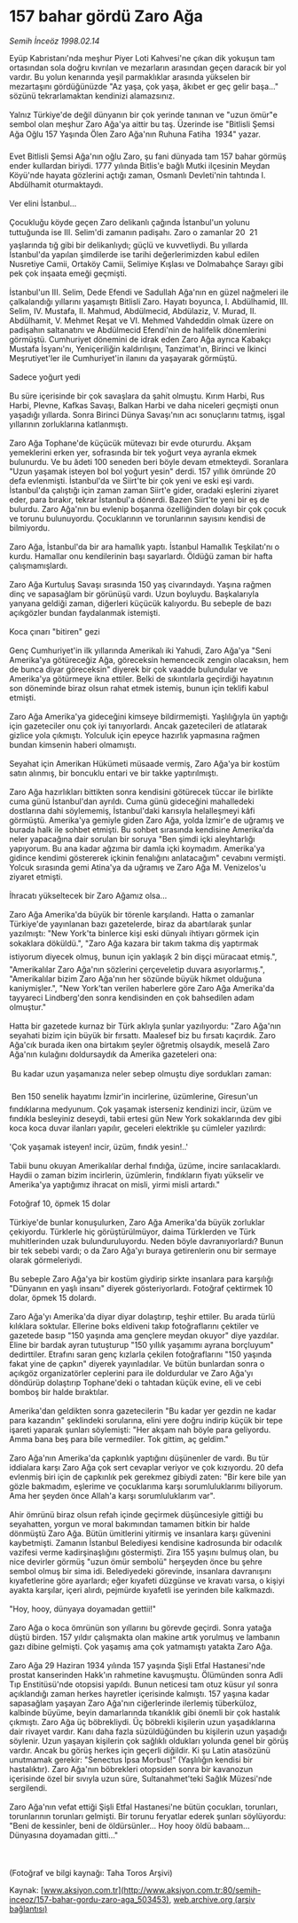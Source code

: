 # 157 bahar gördü Zaro Ağa

*Semih İnceöz 1998.02.14*

<div class="pNewsDetailMainContent ctx_content" itemprop="articleBody">
 Eyüp Kabristanı'nda meşhur Piyer Loti Kahvesi'ne çıkan dik yokuşun tam ortasından sola doğru kıvrılan ve mezarların arasından geçen daracık bir yol vardır. Bu yolun kenarında yeşil parmaklıklar arasında yükselen bir mezartaşını gördüğünüzde "Az yaşa, çok yaşa, âkıbet er geç gelir başa..." sözünü tekrarlamaktan kendinizi alamazsınız.
 <br/>
 <br/>
 Yalnız Türkiye'de değil dünyanın bir çok yerinde tanınan ve "uzun ömür"e sembol olan meşhur Zaro Ağa'ya aittir bu taş. Üzerinde ise "Bitlisli Şemsi Ağa Oğlu 157 Yaşında Ölen Zaro Ağa'nın Ruhuna Fatiha  1934" yazar.
 <br/>
 <br/>
 Evet Bitlisli Şemsi Ağa'nın oğlu Zaro, şu fani dünyada tam 157 bahar görmüş ender kullardan biriydi. 1777 yılında Bitlis'e bağlı Mutki ilçesinin Meydan Köyü'nde hayata gözlerini açtığı zaman, Osmanlı Devleti'nin tahtında I. Abdülhamit oturmaktaydı.
 <br/>
 <br/>
 Ver elini İstanbul...
 <br/>
 <br/>
 Çocukluğu köyde geçen Zaro delikanlı çağında İstanbul'un yolunu tuttuğunda ise III. Selim'di zamanın padişahı. Zaro o zamanlar 20  21 yaşlarında tığ gibi bir delikanlıydı; güçlü ve kuvvetliydi. Bu yıllarda İstanbul'da yapılan şimdilerde ise tarihi değerlerimizden kabul edilen Nusretiye Camii, Ortaköy Camii, Selimiye Kışlası ve Dolmabahçe Sarayı gibi pek çok inşaata emeği geçmişti.
 <br/>
 <br/>
 İstanbul'un III. Selim, Dede Efendi ve Sadullah Ağa'nın en güzel nağmeleri ile çalkalandığı yıllarını yaşamıştı Bitlisli Zaro. Hayatı boyunca, I. Abdülhamid, III. Selim, IV. Mustafa, II. Mahmud, Abdülmecid, Abdülaziz, V. Murad, II. Abdülhamit, V. Mehmet Reşat ve VI. Mehmed Vahdeddin olmak üzere on padişahın saltanatını ve Abdülmecid Efendi'nin de halifelik dönemlerini görmüştü. Cumhuriyet dönemini de idrak eden Zaro Ağa ayrıca Kabakçı Mustafa İsyanı'nı, Yeniçeriliğin kaldırılışını, Tanzimat'ın, Birinci ve İkinci Meşrutiyet'ler ile Cumhuriyet'in ilanını da yaşayarak görmüştü.
 <br/>
 <br/>
 Sadece yoğurt yedi
 <br/>
 <br/>
 Bu süre içerisinde bir çok savaşlara da şahit olmuştu. Kırım Harbi, Rus Harbi, Plevne, Kafkas Savaşı, Balkan Harbi ve daha niceleri geçmişti onun yaşadığı yıllarda. Sonra Birinci Dünya Savaşı'nın acı sonuçlarını tatmış, işgal yıllarının zorluklarına katlanmıştı.
 <br/>
 <br/>
 Zaro Ağa Tophane'de küçücük mütevazı bir evde otururdu. Akşam yemeklerini erken yer, sofrasında bir tek yoğurt veya ayranla ekmek bulunurdu. Ve bu âdeti 100 seneden beri böyle devam etmekteydi. Soranlara "Uzun yaşamak isteyen bol bol yoğurt yesin" derdi. 157 yıllık ömründe 20 defa evlenmişti. İstanbul'da ve Siirt'te bir çok yeni ve eski eşi vardı. İstanbul'da çalıştığı için zaman zaman Siirt'e gider, oradaki eşlerini ziyaret eder, para bırakır, tekrar İstanbul'a dönerdi. Bazen Siirt'te yeni bir eş de bulurdu. Zaro Ağa'nın bu evlenip boşanma özelliğinden dolayı bir çok çocuk ve torunu bulunuyordu. Çocuklarının ve torunlarının sayısını kendisi de bilmiyordu.
 <br/>
 <br/>
 Zaro Ağa, İstanbul'da bir ara hamallık yaptı. İstanbul Hamallık Teşkilatı'nı o kurdu. Hamallar onu kendilerinin başı sayarlardı. Öldüğü zaman bir hafta çalışmamışlardı.
 <br/>
 <br/>
 Zaro Ağa Kurtuluş Savaşı sırasında 150 yaş civarındaydı. Yaşına rağmen dinç ve sapasağlam bir görünüşü vardı. Uzun boyluydu. Başkalarıyla yanyana geldiği zaman, diğerleri küçücük kalıyordu. Bu sebeple de bazı açıkgözler bundan faydalanmak istemişti.
 <br/>
 <br/>
 Koca çınarı "bitiren" gezi
 <br/>
 <br/>
 Genç Cumhuriyet'in ilk yıllarında Amerikalı iki Yahudi, Zaro Ağa'ya "Seni Amerika'ya götüreceğiz Ağa, göreceksin hemencecik zengin olacaksın, hem de bunca diyar göreceksin" diyerek bir çok vaadde bulundular ve Amerika'ya götürmeye ikna ettiler. Belki de sıkıntılarla geçirdiği hayatının son döneminde biraz olsun rahat etmek istemiş, bunun için teklifi kabul etmişti.
 <br/>
 <br/>
 Zaro Ağa Amerika'ya gideceğini kimseye bildirmemişti. Yaşlılığıyla ün yaptığı için gazeteciler onu çok iyi tanıyorlardı. Ancak gazetecileri de atlatarak gizlice yola çıkmıştı. Yolculuk için epeyce hazırlık yapmasına rağmen bundan kimsenin haberi olmamıştı.
 <br/>
 <br/>
 Seyahat için Amerikan Hükümeti müsaade vermiş, Zaro Ağa'ya bir kostüm satın alınmış, bir boncuklu entari ve bir takke yaptırılmıştı.
 <br/>
 <br/>
 Zaro Ağa hazırlıkları bittikten sonra kendisini götürecek tüccar ile birlikte cuma günü İstanbul'dan ayrıldı. Cuma günü gideceğini mahalledeki dostlarına dahi söylememiş, İstanbul'daki karısıyla helalleşmeyi kâfi görmüştü. Amerika'ya gemiyle giden Zaro Ağa, yolda İzmir'e de uğramış ve burada halk ile sohbet etmişti. Bu sohbet sırasında kendisine Amerika'da neler yapacağına dair sorulan bir soruya "Ben şimdi içki aleyhtarlığı yapıyorum. Bu ana kadar ağzıma bir damla içki koymadım. Amerika'ya gidince kendimi göstererek içkinin fenalığını anlatacağım" cevabını vermişti. Yolcuk sırasında gemi Atina'ya da uğramış ve Zaro Ağa M. Venizelos'u ziyaret etmişti.
 <br/>
 <br/>
 İhracatı yükseltecek bir Zaro Ağamız olsa...
 <br/>
 <br/>
 Zaro Ağa Amerika'da büyük bir törenle karşılandı. Hatta o zamanlar Türkiye'de yayınlanan bazı gazetelerde, biraz da abartılarak şunlar yazılmıştı: "New York'ta binlerce kişi eski dünyalı ihtiyarı görmek için sokaklara döküldü.", "Zaro Ağa kazara bir takım takma diş yaptırmak istiyorum diyecek olmuş, bunun için yaklaşık 2 bin dişçi müracaat etmiş.", "Amerikalılar Zaro Ağa'nın sözlerini çerçeveletip duvara asıyorlarmış.", "Amerikalılar bizim Zaro Ağa'nın her sözünde büyük hikmet olduğuna kaniymişler.", "New York'tan verilen haberlere göre Zaro Ağa Amerika'da tayyareci Lindberg'den sonra kendisinden en çok bahsedilen adam olmuştur."
 <br/>
 <br/>
 Hatta bir gazetede kurnaz bir Türk aklıyla şunlar yazılıyordu: "Zaro Ağa'nın seyahati bizim için büyük bir fırsattı. Maalesef biz bu fırsatı kaçırdık. Zaro Ağa'cık burada iken ona birtakım şeyler öğretmiş olsaydık, meselâ Zaro Ağa'nın kulağını doldursaydık da Amerika gazeteleri ona:
 <br/>
 <br/>
  Bu kadar uzun yaşamanıza neler sebep olmuştu diye sordukları zaman:
 <br/>
 <br/>
  Ben 150 senelik hayatımı İzmir'in incirlerine, üzümlerine, Giresun'un fındıklarına medyunum. Çok yaşamak isterseniz kendinizi incir, üzüm ve fındıkla besleyiniz deseydi, tabii ertesi gün New York sokaklarında dev gibi koca koca duvar ilanları yapılır, geceleri elektrikle şu cümleler yazılırdı:
 <br/>
 <br/>
 'Çok yaşamak isteyen! incir, üzüm, fındık yesin!..'
 <br/>
 <br/>
 Tabii bunu okuyan Amerikalılar derhal fındığa, üzüme, incire sarılacaklardı. Haydii o zaman bizim incirlerin, üzümlerin, fındıkların fiyatı yükselir ve Amerika'ya yaptığımız ihracat on misli, yirmi misli artardı."
 <br/>
 <br/>
 Fotoğraf 10, öpmek 15 dolar
 <br/>
 <br/>
 Türkiye'de bunlar konuşulurken, Zaro Ağa Amerika'da büyük zorluklar çekiyordu. Türklerle hiç görüştürülmüyor, daima Türklerden ve Türk muhitlerinden uzak bulunduruluyordu. Neden böyle davranıyorlardı? Bunun bir tek sebebi vardı; o da Zaro Ağa'yı buraya getirenlerin onu bir sermaye olarak görmeleriydi.
 <br/>
 <br/>
 Bu sebeple Zaro Ağa'ya bir kostüm giydirip sirkte insanlara para karşılığı "Dünyanın en yaşlı insanı" diyerek gösteriyorlardı. Fotoğraf çektirmek 10 dolar, öpmek 15 dolardı.
 <br/>
 <br/>
 Zaro Ağa'yı Amerika'da diyar diyar dolaştırıp, teşhir ettiler. Bu arada türlü kılıklara soktular. Ellerine boks eldiveni takıp fotoğraflarını çektiler ve gazetede basıp "150 yaşında ama gençlere meydan okuyor" diye yazdılar. Eline bir bardak ayran tutuşturup "150 yıllık yaşamımı ayrana borçluyum" dedirttiler. Etrafını saran genç kızlarla çekilen fotoğraflarını "150 yaşında fakat yine de çapkın" diyerek yayınladılar. Ve bütün bunlardan sonra o açıkgöz organizatörler ceplerini para ile doldurdular ve Zaro Ağa'yı döndürüp dolaştırıp Tophane'deki o tahtadan küçük evine, eli ve cebi bomboş bir halde bıraktılar.
 <br/>
 <br/>
 Amerika'dan geldikten sonra gazetecilerin "Bu kadar yer gezdin ne kadar para kazandın" şeklindeki sorularına, elini yere doğru indirip küçük bir tepe işareti yaparak şunları söylemişti: "Her akşam nah böyle para geliyordu. Amma bana beş para bile vermediler. Tok gittim, aç geldim."
 <br/>
 <br/>
 Zaro Ağa'nın Amerika'da çapkınlık yaptığını düşünenler de vardı. Bu tür iddialara karşı Zaro Ağa çok sert cevaplar veriyor ve çok kızıyordu. 20 defa evlenmiş biri için de çapkınlık pek gerekmez gibiydi zaten: "Bir kere bile yan gözle bakmadım, eşlerime ve çocuklarıma karşı sorumluluklarımı biliyorum. Ama her şeyden önce Allah'a karşı sorumluluklarım var".
 <br/>
 <br/>
 Ahir ömrünü biraz olsun refah içinde geçirmek düşüncesiyle gittiği bu seyahatten, yorgun ve moral bakımından tamamen bitkin bir halde dönmüştü Zaro Ağa. Bütün ümitlerini yitirmiş ve insanlara karşı güvenini kaybetmişti. Zamanın İstanbul Belediyesi kendisine kadrosunda bir odacılık vazifesi verme kadirşinaşlığını göstermişti. Zira 155 yaşını bulmuş olan, bu nice devirler görmüş "uzun ömür sembolü" herşeyden önce bu şehre sembol olmuş bir sima idi. Belediyedeki görevinde, insanlara davranışını kıyafetlerine göre ayarlardı; eğer kıyafeti düzgünse ve kravatı varsa, o kişiyi ayakta karşılar, içeri alırdı, pejmürde kıyafetli ise yerinden bile kalkmazdı.
 <br/>
 <br/>
 "Hoy, hooy, dünyaya doyamadan gettii!"
 <br/>
 <br/>
 Zaro Ağa o koca ömrünün son yıllarını bu görevde geçirdi. Sonra yatağa düştü birden. 157 yıldır çalışmakta olan makine artık yorulmuş ve lambanın gazı dibine gelmişti. Çok yaşamış ama çok yatmamıştı yatakta Zaro Ağa.
 <br/>
 <br/>
 Zaro Ağa 29 Haziran 1934 yılında 157 yaşında Şişli Etfal Hastanesi'nde prostat kanserinden Hakk'ın rahmetine kavuşmuştu. Ölümünden sonra Adli Tıp Enstitüsü'nde otopsisi yapıldı. Bunun neticesi tam otuz küsur yıl sonra açıklandığı zaman herkes hayretler içerisinde kalmıştı. 157 yaşına kadar sapasağlam yaşayan Zaro Ağa'nın ciğerlerinde ilerlemiş tüberküloz, kalbinde büyüme, beyin damarlarında tıkanıklık gibi önemli bir çok hastalık çıkmıştı. Zaro Ağa üç böbrekliydi. Üç böbrekli kişilerin uzun yaşadıklarına dair rivayet vardır. Kanı daha fazla süzüldüğünden bu kişilerin uzun yaşadığı söylenir. Uzun yaşayan kişilerin çok sağlıklı oldukları yolunda genel bir görüş vardır. Ancak bu görüş herkes için geçerli diğildir. Ki şu Latin atasözünü unutmamak gerekir: "Senectus İpsa Morbus!" (Yaşlılığın kendisi bir hastalıktır). Zaro Ağa'nın böbrekleri otopsiden sonra bir kavanozun içerisinde özel bir sıvıyla uzun süre, Sultanahmet'teki Sağlık Müzesi'nde sergilendi.
 <br/>
 <br/>
 Zaro Ağa'nın vefat ettiği Şişli Etfal Hastanesi'ne bütün çocukları, torunları, torunlarının torunları gelmişti. Bir torunu feryatlar ederek şunları söylüyordu: "Beni de kessinler, beni de öldürsünler... Hoy hooy öldü babaam... Dünyasına doyamadan gitti..."
 <br/>
 <br/>
 <br/>
 <br/>
 (Fotoğraf ve bilgi kaynağı: Taha Toros Arşivi)
 <br/>
</div>


Kaynak: [www.aksiyon.com.tr](http://www.aksiyon.com.tr:80/semih-inceoz/157-bahar-gordu-zaro-aga_503453), [web.archive.org (arşiv bağlantısı)](http://web.archive.org/web/20160304130143/http://www.aksiyon.com.tr:80/semih-inceoz/157-bahar-gordu-zaro-aga_503453)
